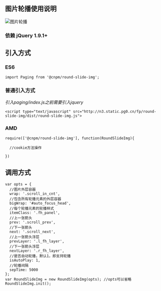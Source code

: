## 图片轮播使用说明

![图片轮播](http://p1lj739vz.bkt.clouddn.com/round-slide-img/default.png)

### 依赖 jQuery 1.9.1+

## 引入方式

### ES6

```
import Paging from '@cnpm/round-slide-img';
```

### 普通引入方式

*引入paging/index.js之前需要引入jquery*

`<script type="text/javascript" src="http://n3.static.pg0.cn/fp/round-slide-img/dist/round-slide-img.js">`


### AMD
```
require(['@cnpm/round-slide-img'], function(RoundSlideImg){

  //cookie方法操作

})
```

## 调用方式

```
var opts = {
  //图片外层容器
  wrap: '.scroll_in_cnt',
  //包含所有轮播元素的外层容器
  bigWrap: '#auto_focus_head',
  //每个轮播元素的轮播样式
  itemClass: '.fh_panel',
  //上一张箭头
  prev: '.scroll_prev',
  //下一张箭头
  next: '.scroll_next',
  //上一张箭头浮层
  prevLayer: '.l_fh_layer',
  //下一张箭头浮层
  nextLayer: '.r_fh_layer',
  //是否自动轮播，默认1，即支持轮播
  isAutoPlay: 1,
  //轮播间隔
  sepTime: 5000
};
var RoundSlideImg = new RoundSlideImg(opts); //opts可以省略
RoundSlideImg.init();
```
